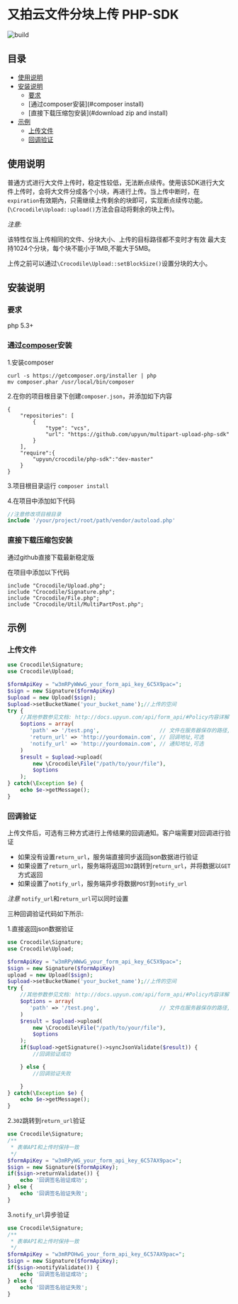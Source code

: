 # 又拍云文件分块上传 PHP-SDK
![build](https://travis-ci.org/upyun/multipart-upload-php-sdk.svg)
## 目录
- [使用说明](#instructions)
- [安装说明](#install)
  - [要求](#require)
  - [通过composer安装](#composer install)
  - [直接下载压缩包安装](#download zip and install)
- [示例](#usage)
  - [上传文件](#upload)
  - [回调验证](#validate)

<a name="instructions"></a>
## 使用说明
普通方式进行大文件上传时，稳定性较低，无法断点续传。使用该SDK进行大文件上传时，会将大文件分成各个小块，再进行上传。当上传中断时，在`expiration`有效期內，只需继续上传剩余的块即可，实现断点续传功能。
(`\Crocodile\Upload::upload()`方法会自动将剩余的块上传)。

*注意:*

该特性仅当上传相同的文件、分块大小、上传的目标路径都不变时才有效
最大支持1024个分块，每个块不能小于1MB,不能大于5MB。

上传之前可以通过`\Crocodile\Upload::setBlockSize()`设置分块的大小。

<a name="install"></a>
## 安装说明

<a name="require"></a>
### 要求
  php 5.3+

<a name="composer install"></a>
### 通过[composer](https://getcomposer.org/)安装
1.安装composer
```
curl -s https://getcomposer.org/installer | php
mv composer.phar /usr/local/bin/composer
```

2.在你的项目根目录下创建`composer.json`，并添加如下内容
```
{
    "repositories": [
        {   
            "type": "vcs",
            "url": "https://github.com/upyun/multipart-upload-php-sdk"
        }   
    ],  
    "require":{
        "upyun/crocodile/php-sdk":"dev-master"
    }   
}
```

3.项目根目录运行 `composer install`

4.在项目中添加如下代码
```php
//注意修改项目根目录
include '/your/project/root/path/vendor/autoload.php'
```

<a name="download zip and install"></a>
### 直接下载压缩包安装
通过github直接下载最新稳定版

在项目中添加以下代码
```
include "Crocodile/Upload.php";
include "Crocodile/Signature.php";
include "Crocodile/File.php";
include "Crocodile/Util/MultiPartPost.php";
```

<a name="usage"></a>
## 示例

<a name="upload"></a>
### 上传文件
```php
use Crocodile\Signature;
use Crocodile\Upload;

$formApiKey = "w3mRPyWWwG_your_form_api_key_6C5X9pac=";
$sign = new Signature($formApiKey)
$upload = new Upload($sign);
$upload->setBucketName('your_bucket_name');//上传的空间
try {
    //其他参数参见文档: http://docs.upyun.com/api/form_api/#Policy内容详解
    $options = array(
       'path' => '/test.png',                   // 文件在服务器保存的路径,必须
       'return_url' => 'http://yourdomain.com', // 回调地址,可选
       'notify_url' => 'http://yourdomain.com', // 通知地址,可选
    )
    $result = $upload->upload(
        new \Crocodile\File("/path/to/your/file"),
        $options
    );
} catch(\Exception $e) {
    echo $e->getMessage();
}
```

<a name="validate"></a>
### 回调验证
上传文件后，可选有三种方式进行上传结果的回调通知。客户端需要对回调进行验证
* 如果没有设置`return_url`，服务端直接同步返回json数据进行验证
* 如果设置了`return_url`，服务端将返回`302`跳转到`return_url`，并将数据以`GET`方式返回
* 如果设置了`notify_url`，服务端异步将数据`POST`到`notify_url`

*注意* `notify_url`和`return_url`可以同时设置

三种回调验证代码如下所示:

1.直接返回json数据验证
```php
use Crocodile\Signature;
use Crocodile\Upload;

$formApiKey = "w3mRPyWWwG_your_form_api_key_6C5X9pac=";
$sign = new Signature($formApiKey)
upload = new Upload($sign);
$upload->setBucketName('your_bucket_name');//上传的空间
try {
    //其他参数参见文档: http://docs.upyun.com/api/form_api/#Policy内容详解
    $options = array(
       'path' => '/test.png',                   // 文件在服务器保存的路径,必须
    )
    $result = $upload->upload(
        new \Crocodile\File("/path/to/your/file"),
        $options
    );
    if($upload->getSignature()->syncJsonValidate($result)) {
        //回调验证成功

    } else {
        //回调验证失败

    }
} catch(\Exception $e) {
    echo $e->getMessage();
}
```
2.`302`跳转到`return_url`验证
```php
use Crocodile\Signature;
/**
 * 表单API和上传时保持一致
 */
$formApiKey = "w3mRPyWG_your_form_api_key_6C57AX9pac=";
$sign = new Signature($formApiKey);
if($sign->returnValidate()) {
    echo '回调签名验证成功';
} else {
    echo '回调签名验证失败';
}
```
3.`notify_url`异步验证
```php
use Crocodile\Signature;
/**
 * 表单API和上传时保持一致
 */
$formApiKey = "w3mRPOHwG_your_form_api_key_6C57AX9pac=";
$sign = new Signature($formApiKey);
if($sign->notifyValidate()) {
    echo '回调签名验证成功';
} else {
    echo '回调签名验证失败';
}
```
